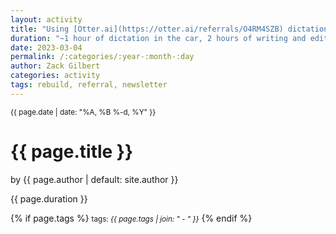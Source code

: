 ```yaml
---
layout: activity
title: "Using [Otter.ai](https://otter.ai/referrals/O4RM4SZB) dictation for article and newsletter writing"
duration: "~1 hour of dictation in the car, 2 hours of writing and editing"
date: 2023-03-04
permalink: /:categories/:year-:month-:day
author: Zack Gilbert
categories: activity
tags: rebuild, referral, newsletter
---
```


<small>{{ page.date | date: "%A, %B %-d, %Y" }}</small>
<h1>{{ page.title }}</h1>

<p class="view">by {{ page.author | default: site.author }}</p>

<p>{{ page.duration }}</p>

{% if page.tags %}
  <small>tags: <em>{{ page.tags | join: "</em> - <em>" }}</em></small>
{% endif %}
